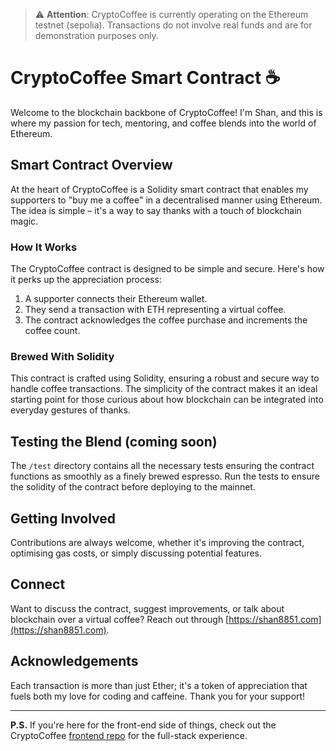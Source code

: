> :warning: **Attention**: CryptoCoffee is currently operating on the Ethereum testnet (sepolia). Transactions do not involve real funds and are for demonstration purposes only.


# CryptoCoffee Smart Contract ☕️

Welcome to the blockchain backbone of CryptoCoffee! I'm Shan, and this is where my passion for tech, mentoring, and coffee blends into the world of Ethereum.

## Smart Contract Overview

At the heart of CryptoCoffee is a Solidity smart contract that enables my supporters to "buy me a coffee" in a decentralised manner using Ethereum. The idea is simple – it's a way to say thanks with a touch of blockchain magic.

### How It Works

The CryptoCoffee contract is designed to be simple and secure. Here's how it perks up the appreciation process:

1. A supporter connects their Ethereum wallet.
2. They send a transaction with ETH representing a virtual coffee.
3. The contract acknowledges the coffee purchase and increments the coffee count.

### Brewed With Solidity

This contract is crafted using Solidity, ensuring a robust and secure way to handle coffee transactions. The simplicity of the contract makes it an ideal starting point for those curious about how blockchain can be integrated into everyday gestures of thanks.

## Testing the Blend (coming soon)

The `/test` directory contains all the necessary tests ensuring the contract functions as smoothly as a finely brewed espresso. Run the tests to ensure the solidity of the contract before deploying to the mainnet.

## Getting Involved

Contributions are always welcome, whether it's improving the contract, optimising gas costs, or simply discussing potential features.

## Connect

Want to discuss the contract, suggest improvements, or talk about blockchain over a virtual coffee? Reach out through [https://shan8851.com](https://shan8851.com).

## Acknowledgements

Each transaction is more than just Ether; it's a token of appreciation that fuels both my love for coding and caffeine. Thank you for your support!

---

**P.S.** If you're here for the front-end side of things, check out the CryptoCoffee [frontend repo](https://github.com/shan8851/CryptoCoffee) for the full-stack experience.
